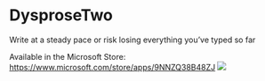 # DysproseTwo
Write at a steady pace or risk losing everything you’ve typed so far

Available in the Microsoft Store: https://www.microsoft.com/store/apps/9NNZQ38B48ZJ
![](img/DysImage.jpg)
